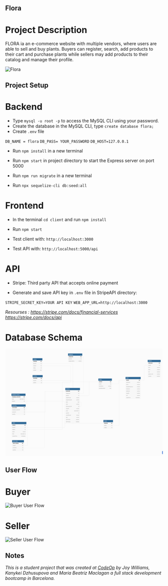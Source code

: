 ## Flora

# Project Description

FLORA ia an e-commerce website with multiple vendors, where users are able to sell and buy plants. Buyers can register, search, add products to their cart and purchase plants while sellers may add products to their catalog and manage their profile.

![Flora]()

## Project Setup 

# Backend 

- Type `mysql -u root -p` to access the MySQL CLI using your password.
- Create the database in the MySQL CLI, type `create database flora;`
- Create `.env` file 

`DB_NAME = flora`
`DB_PASS= YOUR_PASSWORD`
`DB_HOST=127.0.0.1`

- Run `npm install` in a new terminal

- Run `npm start` in project directory to start the Express server on port 5000

- Run `npm run migrate` in a new terminal 

- Run `npx sequelize-cli db:seed:all`

# Frontend
 
- In the terminal `cd client` and run `npm install`

- Run `npm start`

- Test client with: `http://localhost:3000`
- Test API with: `http://localhost:5000/api`

# API

- Stripe: Third party API that accepts online payment

- Generate and save API key in `.env` file in StripeAPI directory:

`STRIPE_SECRET_KEY=YOUR API KEY`
`WEB_APP_URL=http://localhost:3000`

_Resourses : https://stripe.com/docs/financial-services_
_https://stripe.com/docs/api_

# Database Schema

![DB Schema](image/FloraDataBase.png)

## User Flow

# Buyer

![Buyer User Flow](image/buyerFlow.png)

# Seller

![Seller User Flow](image/sellerFlow.png)

## Notes

_This is a student project that was created at [CodeOp](http://codeop.tech) by Joy Williams, Kanykei Dzhusupova and Maria Beatriz Maclagan a full stack development bootcamp in Barcelona._